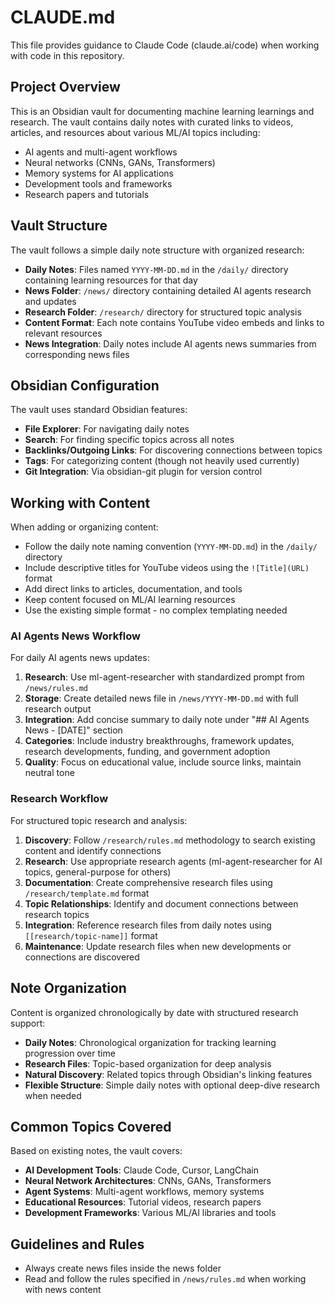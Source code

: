 # CLAUDE.md

This file provides guidance to Claude Code (claude.ai/code) when working with code in this repository.

## Project Overview

This is an Obsidian vault for documenting machine learning learnings and research. The vault contains daily notes with curated links to videos, articles, and resources about various ML/AI topics including:

- AI agents and multi-agent workflows
- Neural networks (CNNs, GANs, Transformers)
- Memory systems for AI applications
- Development tools and frameworks
- Research papers and tutorials

## Vault Structure

The vault follows a simple daily note structure with organized research:
- **Daily Notes**: Files named `YYYY-MM-DD.md` in the `/daily/` directory containing learning resources for that day
- **News Folder**: `/news/` directory containing detailed AI agents research and updates
- **Research Folder**: `/research/` directory for structured topic analysis
- **Content Format**: Each note contains YouTube video embeds and links to relevant resources
- **News Integration**: Daily notes include AI agents news summaries from corresponding news files

## Obsidian Configuration

The vault uses standard Obsidian features:
- **File Explorer**: For navigating daily notes
- **Search**: For finding specific topics across all notes
- **Backlinks/Outgoing Links**: For discovering connections between topics
- **Tags**: For categorizing content (though not heavily used currently)
- **Git Integration**: Via obsidian-git plugin for version control

## Working with Content

When adding or organizing content:
- Follow the daily note naming convention (`YYYY-MM-DD.md`) in the `/daily/` directory
- Include descriptive titles for YouTube videos using the `![Title](URL)` format
- Add direct links to articles, documentation, and tools
- Keep content focused on ML/AI learning resources
- Use the existing simple format - no complex templating needed

### AI Agents News Workflow

For daily AI agents news updates:
1. **Research**: Use ml-agent-researcher with standardized prompt from `/news/rules.md`
2. **Storage**: Create detailed news file in `/news/YYYY-MM-DD.md` with full research output
3. **Integration**: Add concise summary to daily note under "## AI Agents News - [DATE]" section
4. **Categories**: Include industry breakthroughs, framework updates, research developments, funding, and government adoption
5. **Quality**: Focus on educational value, include source links, maintain neutral tone

### Research Workflow

For structured topic research and analysis:
1. **Discovery**: Follow `/research/rules.md` methodology to search existing content and identify connections
2. **Research**: Use appropriate research agents (ml-agent-researcher for AI topics, general-purpose for others)
3. **Documentation**: Create comprehensive research files using `/research/template.md` format
4. **Topic Relationships**: Identify and document connections between research topics
5. **Integration**: Reference research files from daily notes using `[[research/topic-name]]` format
6. **Maintenance**: Update research files when new developments or connections are discovered

## Note Organization

Content is organized chronologically by date with structured research support:
- **Daily Notes**: Chronological organization for tracking learning progression over time
- **Research Files**: Topic-based organization for deep analysis
- **Natural Discovery**: Related topics through Obsidian's linking features
- **Flexible Structure**: Simple daily notes with optional deep-dive research when needed

## Common Topics Covered

Based on existing notes, the vault covers:
- **AI Development Tools**: Claude Code, Cursor, LangChain
- **Neural Network Architectures**: CNNs, GANs, Transformers
- **Agent Systems**: Multi-agent workflows, memory systems
- **Educational Resources**: Tutorial videos, research papers
- **Development Frameworks**: Various ML/AI libraries and tools

## Guidelines and Rules

- Always create news files inside the news folder
- Read and follow the rules specified in `/news/rules.md` when working with news content